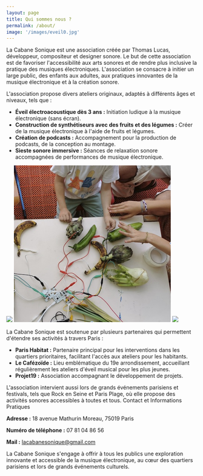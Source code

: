 ```yaml
---
layout: page
title: Qui sommes nous ?
permalink: /about/
image: '/images/eveil0.jpg'
---
```


La Cabane Sonique est une association créée par Thomas Lucas, développeur, compositeur et designer sonore. Le but de cette association est de favoriser l'accessibilité aux arts sonores et de rendre plus inclusive la pratique des musiques électroniques. L'association se consacre à initier un large public, des enfants aux adultes, aux pratiques innovantes de la musique électronique et à la création sonore.

L'association propose divers ateliers originaux, adaptés à différents âges et niveaux, tels que :

* **Éveil électroacoustique dès 3 ans :** Initiation ludique à la musique électronique (sans écran).
* **Construction de synthétiseurs avec des fruits et des légumes :** Créer de la musique électronique à l'aide de fruits et légumes.
* **Création de podcasts :** Accompagnement pour la production de podcasts, de la conception au montage.
* **Sieste sonore immersive :** Séances de relaxation sonore accompagnées de performances de musique électronique.

<div class="gallery-box">
  <div class="gallery">
    <img src="/images/eveil9.png" loading="lazy">
    <img src="/images/legume8.jpg" loading="lazy">
    <img src="/images/eveil2.png" loading="lazy">
  </div>
</div>

La Cabane Sonique est soutenue par plusieurs partenaires qui permettent d'étendre ses activités à travers Paris :

* **Paris Habitat :** Partenaire principal pour les interventions dans les quartiers prioritaires, facilitant l'accès aux ateliers pour les habitants.
* **Le Cafézoïde :** Lieu emblématique du 19e arrondissement, accueillant régulièrement les ateliers d'éveil musical pour les plus jeunes.
* **Projet19 :** Association accompagnant le développement de projets.

L'association intervient aussi lors de grands événements parisiens et festivals, tels que Rock en Seine et Paris Plage, où elle propose des activités sonores accessibles à toutes et tous.
Contact et Informations Pratiques

 
**Adresse :** 18 avenue Mathurin Moreau, 75019 Paris

**Numéro de téléphone :** 07 81 04 86 56

**Mail :** lacabanesonique@gmail.com


La Cabane Sonique s'engage à offrir à tous les publics une exploration innovante et accessible de la musique électronique, au cœur des quartiers parisiens et lors de grands événements culturels.